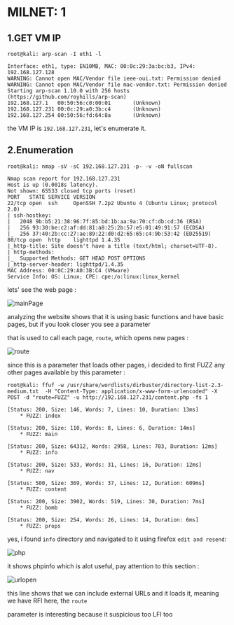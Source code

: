 # MILNET: 1

## 1.GET VM IP

```text
root@kali: arp-scan -I eth1 -l

Interface: eth1, type: EN10MB, MAC: 00:0c:29:3a:bc:b3, IPv4: 192.168.127.128
WARNING: Cannot open MAC/Vendor file ieee-oui.txt: Permission denied
WARNING: Cannot open MAC/Vendor file mac-vendor.txt: Permission denied
Starting arp-scan 1.10.0 with 256 hosts (https://github.com/royhills/arp-scan)
192.168.127.1   00:50:56:c0:00:01       (Unknown)
192.168.127.231 00:0c:29:a0:3b:c4       (Unknown)
192.168.127.254 00:50:56:fd:64:8a       (Unknown)
```

the VM IP is `192.168.127.231`, let's enumerate it.

## 2.Enumeration

```text
root@kali: nmap -sV -sC 192.168.127.231 -p- -v -oN fullscan

Nmap scan report for 192.168.127.231
Host is up (0.0018s latency).
Not shown: 65533 closed tcp ports (reset)
PORT   STATE SERVICE VERSION
22/tcp open  ssh     OpenSSH 7.2p2 Ubuntu 4 (Ubuntu Linux; protocol 2.0)
| ssh-hostkey:
|   2048 9b:b5:21:38:96:7f:85:bd:1b:aa:9a:70:cf:db:cd:36 (RSA)
|   256 93:30:be:c2:af:dd:81:a8:25:2b:57:e5:01:49:91:57 (ECDSA)
|_  256 37:40:2b:cc:27:ae:89:22:d0:d2:65:65:c4:9b:53:42 (ED25519)
80/tcp open  http    lighttpd 1.4.35
|_http-title: Site doesn't have a title (text/html; charset=UTF-8).
| http-methods:
|_  Supported Methods: GET HEAD POST OPTIONS
|_http-server-header: lighttpd/1.4.35
MAC Address: 00:0C:29:A0:3B:C4 (VMware)
Service Info: OS: Linux; CPE: cpe:/o:linux:linux_kernel
```

lets' see the web page :

![mainPage](https://github.com/Git-K3rnel/VulnHub/assets/127470407/1d8bfdcd-6cef-4e90-8159-46237d681b72)

analyzing the website shows that it is using basic functions and have basic pages, but if you look closer you see a parameter

that is used to call each page, `route`, which opens new pages :


![route](https://github.com/Git-K3rnel/VulnHub/assets/127470407/7fb366da-a6bd-4447-85c8-1c60876b3dea)

since this is a parameter that loads other pages, i decided to first FUZZ any other pages available by this parameter :

```text
root@kali: ffuf -w /usr/share/wordlists/dirbuster/directory-list-2.3-medium.txt  -H "Content-Type: application/x-www-form-urlencoded" -X POST -d "route=FUZZ" -u http://192.168.127.231/content.php -fs 1

[Status: 200, Size: 146, Words: 7, Lines: 10, Duration: 13ms]
    * FUZZ: index

[Status: 200, Size: 110, Words: 8, Lines: 6, Duration: 14ms]
    * FUZZ: main

[Status: 200, Size: 64312, Words: 2958, Lines: 703, Duration: 12ms]
    * FUZZ: info

[Status: 200, Size: 533, Words: 31, Lines: 16, Duration: 12ms]
    * FUZZ: nav

[Status: 500, Size: 369, Words: 37, Lines: 12, Duration: 609ms]
    * FUZZ: content

[Status: 200, Size: 3902, Words: 519, Lines: 30, Duration: 7ms]
    * FUZZ: bomb

[Status: 200, Size: 254, Words: 26, Lines: 14, Duration: 6ms]
    * FUZZ: props
```

yes, i found `info` directory and navigated to it using firefox `edit and resend`:

![php](https://github.com/Git-K3rnel/VulnHub/assets/127470407/38b760ba-2a44-4598-aea3-b1390c349ab3)

it shows phpinfo which is alot useful, pay attention to this section :

![urlopen](https://github.com/Git-K3rnel/VulnHub/assets/127470407/74d321a3-7aa5-4f23-ad53-aa2d0c3425e6)

this line shows that we can include external URLs and it loads it, meaning we have RFI here, the `route`

parameter is interesting because it suspicious too LFI too

















